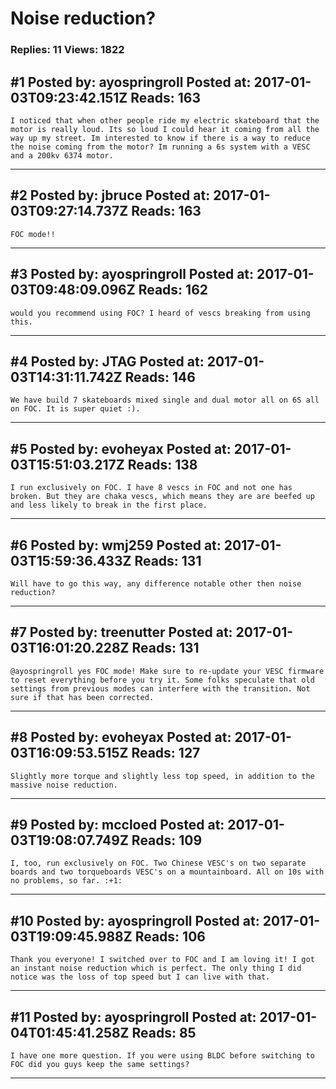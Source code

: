 # Noise reduction?

### Replies: 11 Views: 1822

## \#1 Posted by: ayospringroll Posted at: 2017-01-03T09:23:42.151Z Reads: 163

```
I noticed that when other people ride my electric skateboard that the motor is really loud. Its so loud I could hear it coming from all the way up my street. Im interested to know if there is a way to reduce the noise coming from the motor? Im running a 6s system with a VESC and a 200kv 6374 motor.
```

---
## \#2 Posted by: jbruce Posted at: 2017-01-03T09:27:14.737Z Reads: 163

```
FOC mode!!
```

---
## \#3 Posted by: ayospringroll Posted at: 2017-01-03T09:48:09.096Z Reads: 162

```
would you recommend using FOC? I heard of vescs breaking from using this.
```

---
## \#4 Posted by: JTAG Posted at: 2017-01-03T14:31:11.742Z Reads: 146

```
We have build 7 skateboards mixed single and dual motor all on 6S all on FOC. It is super quiet :).
```

---
## \#5 Posted by: evoheyax Posted at: 2017-01-03T15:51:03.217Z Reads: 138

```
I run exclusively on FOC. I have 8 vescs in FOC and not one has broken. But they are chaka vescs, which means they are are beefed up and less likely to break in the first place.
```

---
## \#6 Posted by: wmj259 Posted at: 2017-01-03T15:59:36.433Z Reads: 131

```
Will have to go this way, any difference notable other then noise reduction?
```

---
## \#7 Posted by: treenutter Posted at: 2017-01-03T16:01:20.228Z Reads: 131

```
@ayospringroll yes FOC mode! Make sure to re-update your VESC firmware to reset everything before you try it. Some folks speculate that old settings from previous modes can interfere with the transition. Not sure if that has been corrected.
```

---
## \#8 Posted by: evoheyax Posted at: 2017-01-03T16:09:53.515Z Reads: 127

```
Slightly more torque and slightly less top speed, in addition to the massive noise reduction.
```

---
## \#9 Posted by: mccloed Posted at: 2017-01-03T19:08:07.749Z Reads: 109

```
I, too, run exclusively on FOC. Two Chinese VESC's on two separate boards and two torqueboards VESC's on a mountainboard. All on 10s with no problems, so far. :+1:
```

---
## \#10 Posted by: ayospringroll Posted at: 2017-01-03T19:09:45.988Z Reads: 106

```
Thank you everyone! I switched over to FOC and I am loving it! I got an instant noise reduction which is perfect. The only thing I did notice was the loss of top speed but I can live with that.
```

---
## \#11 Posted by: ayospringroll Posted at: 2017-01-04T01:45:41.258Z Reads: 85

```
I have one more question. If you were using BLDC before switching to FOC did you guys keep the same settings?
```

---
